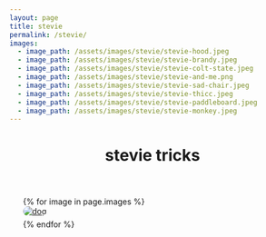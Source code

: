 ```yaml
---
layout: page
title: stevie
permalink: /stevie/
images:
  - image_path: /assets/images/stevie/stevie-hood.jpeg
  - image_path: /assets/images/stevie/stevie-brandy.jpeg
  - image_path: /assets/images/stevie/stevie-colt-state.jpeg
  - image_path: /assets/images/stevie/stevie-and-me.png
  - image_path: /assets/images/stevie/stevie-sad-chair.jpeg
  - image_path: /assets/images/stevie/stevie-thicc.jpeg
  - image_path: /assets/images/stevie/stevie-paddleboard.jpeg
  - image_path: /assets/images/stevie/stevie-monkey.jpeg
---
```


<header class="masthead" style="background-image: url('/assets/images/stevie/stevie-couch.jpeg')">
    <div class="container position-relative px-4 px-lg-5">
        <div class="row gx-4 gx-lg-5 justify-content-center">
            <div class="col-md-10 col-lg-8 col-xl-7">
                <div class="site-heading">
                    <h1>stevie tricks</h1>
                </div>
            </div>
        </div>
    </div>
</header>

<div class="container-lg mt-5">
  <ul id="gallery">
    {% for image in page.images %}
      <div class="card" style="height: auto; margin-bottom: 6px;" >
        <a target="_blank" href="{{ image.image_path }}">
          <img src="{{ image.image_path }}" alt="dog" style="border-radius: 10px;"/>
        </a>
      </div>
    {% endfor %}
  </ul> 
</div>

